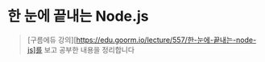 # 한 눈에 끝내는 Node.js

> [구름에듀 강의][https://edu.goorm.io/lecture/557/한-눈에-끝내는-node-js]를 보고 공부한 내용을 정리합니다




